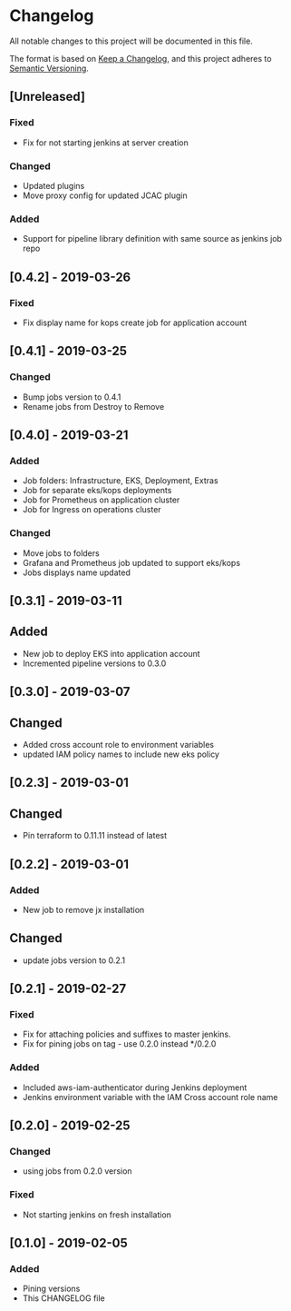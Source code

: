 # Changelog
All notable changes to this project will be documented in this file.

The format is based on [Keep a Changelog](https://keepachangelog.com/en/1.0.0/),
and this project adheres to [Semantic Versioning](https://semver.org/spec/v2.0.0.html).

## [Unreleased]
### Fixed
- Fix for not starting jenkins at server creation

### Changed
- Updated plugins
- Move proxy config for updated JCAC plugin

### Added
- Support for pipeline library definition with same source as jenkins job repo 

## [0.4.2] - 2019-03-26
### Fixed
- Fix display name for kops create job for application account

## [0.4.1] - 2019-03-25
### Changed 
- Bump jobs version to 0.4.1
- Rename jobs from Destroy to Remove 

## [0.4.0] - 2019-03-21
### Added
- Job folders: Infrastructure, EKS, Deployment, Extras
- Job for separate eks/kops deployments
- Job for Prometheus on application cluster
- Job for Ingress on operations cluster

### Changed 
- Move jobs to folders
- Grafana and Prometheus job updated to support eks/kops
- Jobs displays name updated 

## [0.3.1] - 2019-03-11
## Added
- New job to deploy EKS into application account
- Incremented pipeline versions to 0.3.0

## [0.3.0] - 2019-03-07
## Changed 
- Added cross account role to environment variables
- updated IAM policy names to include new eks policy

## [0.2.3] - 2019-03-01
## Changed 
- Pin terraform to 0.11.11 instead of latest

## [0.2.2] - 2019-03-01
### Added
- New job to remove jx installation

## Changed 
- update jobs version to 0.2.1

## [0.2.1] - 2019-02-27
### Fixed
- Fix for attaching policies and suffixes to master jenkins.
- Fix for pining jobs on tag - use 0.2.0 instead */0.2.0
### Added
- Included aws-iam-authenticator during Jenkins deployment
- Jenkins environment variable with the IAM Cross account role name 

## [0.2.0] - 2019-02-25
### Changed
- using jobs from 0.2.0 version

### Fixed
- Not starting jenkins on fresh installation 

## [0.1.0] - 2019-02-05
### Added
- Pining versions
- This CHANGELOG file


